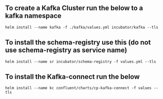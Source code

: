## To create a Kafka Cluster run the below to a kafka namespace
`helm install --name kafka -f ./kafka/values.yml incubator/kafka --tls`

## To install the schema-registry use this (do not use schema-registry as service name)
`helm install --name sr incubator/schema-registry -f values.yml --tls`

## To install the Kafka-connect run the below
`helm install --name kc confluent/charts/cp-kafka-connect -f values --tls`